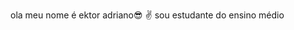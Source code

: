 ola meu nome é ektor adriano😎
✌ sou estudante do ensino médio
<!--
**ektorwagnitz/ektorwagnitz** is a ✨ _special_ ✨ repository because its `README.md` (this file) appears on your GitHub profile.

Aqui estão algumas ideias para você começar:
✌
- 🔭 trabalho de ajudante de pedreiro
- 🌱 como  faser jogos pelo computador
- 👯 ajudar  pessoas
- 🤔 aprender mais
- 💬 Ask me about ...
- 📫 pelo endereço de minha casa
- ektor adriano
- ⚡ Fun fact: ...tenho 17 anos 
-  gosto de jogar bola
  sou estudante do periodo 
